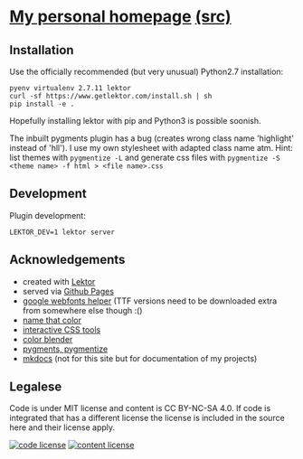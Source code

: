 # [My personal homepage](http://oliver.bestwalter.de) [(src)](https://github.com/obestwalter/obestwalter.github.io)

## Installation

Use the officially recommended (but very unusual) Python2.7 installation:

    pyenv virtualenv 2.7.11 lektor
    curl -sf https://www.getlektor.com/install.sh | sh
    pip install -e .

Hopefully installing lektor with pip and Python3 is possible soonish.

The inbuilt pygments plugin has a bug (creates wrong class name 'highlight' instead of 'hll'). I use my own stylesheet with adapted class name atm. Hint: list themes with `pygmentize -L` and generate css files with `pygmentize -S <theme name> -f html > <file name>.css`

## Development

Plugin development:

    LEKTOR_DEV=1 lektor server

## Acknowledgements

* created with [Lektor](https://getlektor.com)
* served via [Github Pages](https://pages.github.com/)
* [google webfonts helper](https://google-webfonts-helper.herokuapp.com/fonts) (TTF versions need to be downloaded extra from somewhere else though :()
* [name that color](http://chir.ag/projects/name-that-color)
* [interactive CSS tools](http://www.cssmatic.com)
* [color blender](http://meyerweb.com/eric/tools/color-blend)
* [pygments, pygmentize](http://pygments.org/)
* [mkdocs](http://www.mkdocs.org) (not for this site but for documentation of my projects)

## Legalese

Code is under MIT license and content is CC BY-NC-SA 4.0. If code is integrated that has a different license the license is included in the source here and their license apply.

[![code license](https://upload.wikimedia.org/wikipedia/commons/thumb/0/0b/License_icon-mit-2.svg/32px-License_icon-mit-2.svg.png)](http://opensource.org/licenses/mit-license.php)
[![content license](https://i.creativecommons.org/l/by-nc-sa/4.0/88x31.png)](http://creativecommons.org/licenses/by-nc-sa/4.0/)
